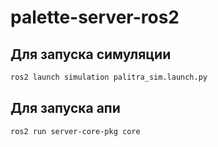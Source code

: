 # palette-server-ros2

## Для запуска симуляции
```bash
ros2 launch simulation palitra_sim.launch.py
```

## Для запуска апи
```bash
ros2 run server-core-pkg core 
```
